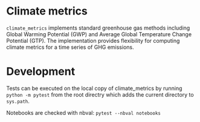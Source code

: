 # Climate metrics
`climate_metrics` implements standard greenhouse gas methods including Global Warming Potential (GWP) and Average Global Temperature Change Potential (GTP).  The implementation provides flexibility for computing climate metrics for a time series of GHG emissions.

# Development

Tests can be executed on the local copy of climate_metrics by running `python -m pytest` from the root directry which adds the current directory to `sys.path`.

Notebooks are checked with nbval: `pytest --nbval notebooks`
